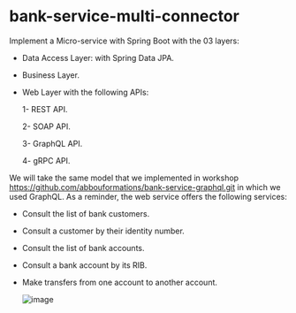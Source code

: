 # bank-service-multi-connector
Implement a Micro-service with Spring Boot with the 03 layers:
- Data Access Layer: with Spring Data JPA.
- Business Layer.
- Web Layer with the following APIs:
  
    1- REST API.
  
    2- SOAP API.
  
    3- GraphQL API.
  
    4- gRPC API.

We will take the same model that we implemented in workshop https://github.com/abbouformations/bank-service-graphql.git  in which we used GraphQL. As a reminder, the web service offers the following services:
- Consult the list of bank customers.
- Consult a customer by their identity number.
- Consult the list of bank accounts.
- Consult a bank account by its RIB.
- Make transfers from one account to another account.

  ![image](https://github.com/abbouformations/bank-service-graphql/assets/135717843/d65afbd0-4b65-4445-b01e-1e8fde02e123)

